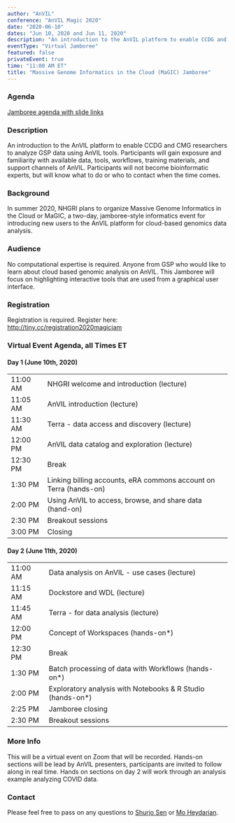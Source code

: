 ```yaml
---
author: "AnVIL"
conference: "AnVIL Magic 2020"
date: "2020-06-10"
dates: "Jun 10, 2020 and Jun 11, 2020"
description: "An introduction to the AnVIL platform to enable CCDG and CMG researchers to analyze GSP data using AnVIL tools."
eventType: "Virtual Jamboree"
featured: false
privateEvent: true
time: "11:00 AM ET"
title: "Massive Genome Informatics in the Cloud (MaGIC) Jamboree"
---
```


<event-hero></event-hero>

### Agenda
[Jamboree agenda with slide links](https://docs.google.com/presentation/d/1jW6Y7w9Tdl-33ttfRCYGNUmOpU2_8JSVRELbPj_oGTo/edit#slide=id.g87faf91edb_48_0)

### Description
An introduction to the AnVIL platform to enable CCDG and CMG researchers to analyze GSP data using AnVIL tools. Participants will gain exposure and familiarity with available data, tools, workflows, training materials, and support channels of AnVIL. Participants will not become bioinformatic experts, but will know what to do or who to contact when the time comes.

### Background
In summer 2020, NHGRI plans to organize Massive Genome Informatics in the Cloud or MaGIC, a two-day, jamboree-style informatics event for introducing new users to the AnVIL platform for cloud-based genomics data analysis.

### Audience
No computational expertise is required. Anyone from GSP who would like to learn about cloud based genomic analysis on AnVIL. This Jamboree will focus on highlighting interactive tools that are used from a graphical user interface.

### Registration
Registration is required. Register here: <http://tiny.cc/registration2020magicjam>

### Virtual Event Agenda, all Times ET
#### Day 1 (June 10th, 2020)
|    |      |
| -- | ---- |
| 11:00 AM | NHGRI welcome and introduction (lecture) |
| 11:05 AM | AnVIL introduction (lecture) |
| 11:30 AM | Terra - data access and discovery (lecture) |
| 12:00 PM | AnVIL data catalog and exploration (lecture) |
| 12:30 PM | Break |
| 1:30 PM | Linking billing accounts, eRA commons account on Terra (hands-on) |
| 2:00 PM | Using AnVIL to access, browse, and share data (hand-on) |
| 2:30 PM | Breakout sessions |
| 3:00 PM |  Closing |

#### Day 2 (June 11th, 2020)
|    |      |
| -- | ---- |
| 11:00 AM | Data analysis on AnVIL - use cases (lecture) |
| 11:15 AM | Dockstore and WDL (lecture) |
| 11:45 AM | Terra - for data analysis  (lecture) |
| 12:00 PM | Concept of Workspaces (hands-on*) |
| 12:30 PM | Break |
| 1:30 PM | Batch processing of data with Workflows (hands-on*) |
| 2:00 PM | Exploratory analysis with Notebooks & R Studio (hands-on*) |
| 2:25 PM | Jamboree closing |
| 2:30 PM | Breakout sessions |


### More Info
This will be a virtual event on Zoom that will be recorded.
Hands-on sections will be lead by AnVIL presenters, participants are invited to follow along in real time. Hands on sections on day 2 will work through an analysis example analyzing COVID data.

### Contact
Please feel free to pass on any questions to [Shurjo Sen](mailto:sensh@mail.nih.gov) or [Mo Heydarian](mailto:mheydar1@jhu.edu).

